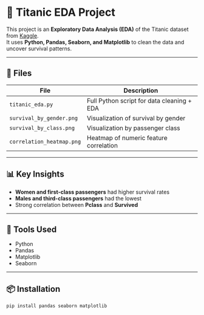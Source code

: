 # 🚢 Titanic EDA Project

This project is an **Exploratory Data Analysis (EDA)** of the Titanic dataset from [Kaggle](https://www.kaggle.com/c/titanic/data).  
It uses **Python, Pandas, Seaborn, and Matplotlib** to clean the data and uncover survival patterns.

---

## 📁 Files

| File                  | Description                              |
|-----------------------|------------------------------------------|
| `titanic_eda.py`      | Full Python script for data cleaning + EDA |
| `survival_by_gender.png` | Visualization of survival by gender     |
| `survival_by_class.png`  | Visualization by passenger class        |
| `correlation_heatmap.png`| Heatmap of numeric feature correlation  |

---

## 📊 Key Insights

- **Women and first-class passengers** had higher survival rates
- **Males and third-class passengers** had the lowest
- Strong correlation between **Pclass** and **Survived**

---

## 🔧 Tools Used

- Python
- Pandas
- Matplotlib
- Seaborn

---

## 📦 Installation

```command promt
pip install pandas seaborn matplotlib

